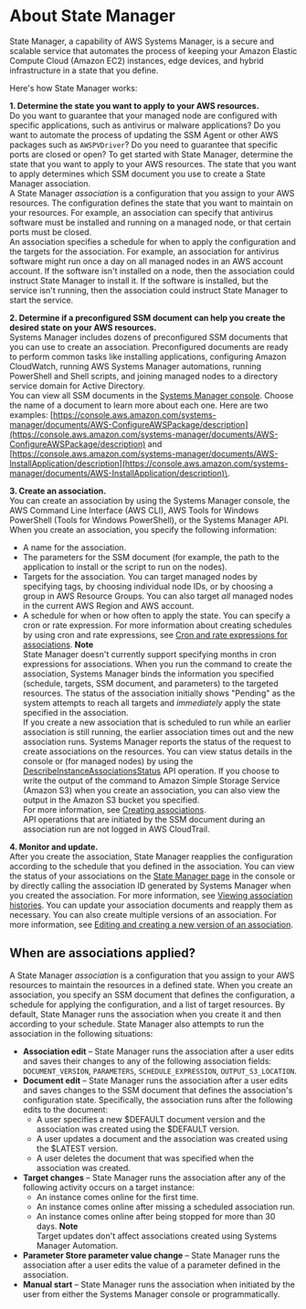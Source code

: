 # About State Manager<a name="sysman-state-about"></a>

State Manager, a capability of AWS Systems Manager, is a secure and scalable service that automates the process of keeping your Amazon Elastic Compute Cloud \(Amazon EC2\) instances, edge devices, and hybrid infrastructure in a state that you define\.

Here's how State Manager works:

**1\. Determine the state you want to apply to your AWS resources\.**  
Do you want to guarantee that your managed node are configured with specific applications, such as antivirus or malware applications? Do you want to automate the process of updating the SSM Agent or other AWS packages such as `AWSPVDriver`? Do you need to guarantee that specific ports are closed or open? To get started with State Manager, determine the state that you want to apply to your AWS resources\. The state that you want to apply determines which SSM document you use to create a State Manager association\.  
A State Manager *association* is a configuration that you assign to your AWS resources\. The configuration defines the state that you want to maintain on your resources\. For example, an association can specify that antivirus software must be installed and running on a managed node, or that certain ports must be closed\.  
An association specifies a schedule for when to apply the configuration and the targets for the association\. For example, an association for antivirus software might run once a day on all managed nodes in an AWS account account\. If the software isn't installed on a node, then the association could instruct State Manager to install it\. If the software is installed, but the service isn't running, then the association could instruct State Manager to start the service\.

**2\. Determine if a preconfigured SSM document can help you create the desired state on your AWS resources\.**  
Systems Manager includes dozens of preconfigured SSM documents that you can use to create an association\. Preconfigured documents are ready to perform common tasks like installing applications, configuring Amazon CloudWatch, running AWS Systems Manager automations, running PowerShell and Shell scripts, and joining managed nodes to a directory service domain for Active Directory\.  
You can view all SSM documents in the [Systems Manager console](https://console.aws.amazon.com/systems-manager/documents)\. Choose the name of a document to learn more about each one\. Here are two examples: [https://console.aws.amazon.com/systems-manager/documents/AWS-ConfigureAWSPackage/description](https://console.aws.amazon.com/systems-manager/documents/AWS-ConfigureAWSPackage/description) and [https://console.aws.amazon.com/systems-manager/documents/AWS-InstallApplication/description](https://console.aws.amazon.com/systems-manager/documents/AWS-InstallApplication/description)\.

**3\. Create an association\.**  
You can create an association by using the Systems Manager console, the AWS Command Line Interface \(AWS CLI\), AWS Tools for Windows PowerShell \(Tools for Windows PowerShell\), or the Systems Manager API\. When you create an association, you specify the following information:  
+ A name for the association\.
+ The parameters for the SSM document \(for example, the path to the application to install or the script to run on the nodes\)\.
+ Targets for the association\. You can target managed nodes by specifying tags, by choosing individual node IDs, or by choosing a group in AWS Resource Groups\. You can also target *all* managed nodes in the current AWS Region and AWS account\.
+ A schedule for when or how often to apply the state\. You can specify a cron or rate expression\. For more information about creating schedules by using cron and rate expressions, see [Cron and rate expressions for associations](reference-cron-and-rate-expressions.md#reference-cron-and-rate-expressions-association)\.
**Note**  
State Manager doesn't currently support specifying months in cron expressions for associations\.
When you run the command to create the association, Systems Manager binds the information you specified \(schedule, targets, SSM document, and parameters\) to the targeted resources\. The status of the association initially shows "Pending" as the system attempts to reach all targets and *immediately* apply the state specified in the association\.   
If you create a new association that is scheduled to run while an earlier association is still running, the earlier association times out and the new association runs\.
Systems Manager reports the status of the request to create associations on the resources\. You can view status details in the console or \(for managed nodes\) by using the [DescribeInstanceAssociationsStatus](https://docs.aws.amazon.com/systems-manager/latest/APIReference/API_DescribeInstanceAssociationsStatus.html) API operation\. If you choose to write the output of the command to Amazon Simple Storage Service \(Amazon S3\) when you create an association, you can also view the output in the Amazon S3 bucket you specified\.  
For more information, see [Creating associations](sysman-state-assoc.md)\.   
API operations that are initiated by the SSM document during an association run are not logged in AWS CloudTrail\.

**4\. Monitor and update\.**  
After you create the association, State Manager reapplies the configuration according to the schedule that you defined in the association\. You can view the status of your associations on the [State Manager page](https://console.aws.amazon.com/systems-manager/state-manager) in the console or by directly calling the association ID generated by Systems Manager when you created the association\. For more information, see [Viewing association histories](sysman-state-assoc-history.md)\. You can update your association documents and reapply them as necessary\. You can also create multiple versions of an association\. For more information, see [Editing and creating a new version of an association](sysman-state-assoc-edit.md)\.

## When are associations applied?<a name="state-manager-about-scheduling"></a>

A State Manager *association* is a configuration that you assign to your AWS resources to maintain the resources in a defined state\. When you create an association, you specify an SSM document that defines the configuration, a schedule for applying the configuration, and a list of target resources\. By default, State Manager runs the association when you create it and then according to your schedule\. State Manager also attempts to run the association in the following situations: 
+ **Association edit** – State Manager runs the association after a user edits and saves their changes to any of the following association fields: `DOCUMENT_VERSION`, `PARAMETERS`, `SCHEDULE_EXPRESSION`, `OUTPUT_S3_LOCATION`\.
+ **Document edit** – State Manager runs the association after a user edits and saves changes to the SSM document that defines the association's configuration state\. Specifically, the association runs after the following edits to the document:
  + A user specifies a new $DEFAULT document version and the association was created using the $DEFAULT version\. 
  + A user updates a document and the association was created using the $LATEST version\.
  + A user deletes the document that was specified when the association was created\.
+ **Target changes** – State Manager runs the association after any of the following activity occurs on a target instance:
  + An instance comes online for the first time\.
  + An instance comes online after missing a scheduled association run\.
  + An instance comes online after being stopped for more than 30 days\.
**Note**  
Target updates don't affect associations created using Systems Manager Automation\.
+ **Parameter Store parameter value change** – State Manager runs the association after a user edits the value of a parameter defined in the association\.
+ **Manual start** – State Manager runs the association when initiated by the user from either the Systems Manager console or programmatically\.